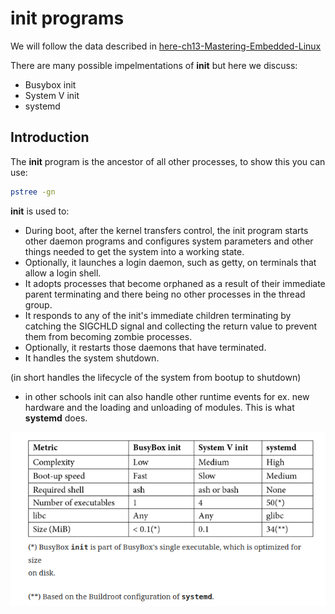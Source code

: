 # init programs 

We will follow the data described in [here-ch13-Mastering-Embedded-Linux](https://learning.oreilly.com/library/view/mastering-embedded-linux/9781789530384/B11566_13_Final_NM_ePub.xhtml#_idParaDest-328) 

There are many possible impelmentations of **init** but here we discuss:

- Busybox init
- System V init
- systemd 



## Introduction

The **init** program is the ancestor of all other processes, to show this you can use:

```sh
pstree -gn
```



**init** is used to:

-  During boot, after the kernel transfers control, the init program starts other daemon programs and configures system parameters and other things needed to get the system into a working state.
- Optionally, it launches a login daemon, such as getty, on terminals that allow
  a login shell.
- It adopts processes that become orphaned as a result of their immediate parent terminating and there being no other processes in the thread group.
- It responds to any of the init's immediate children terminating by catching the SIGCHLD signal and collecting the return value to prevent them from becoming zombie processes.
- Optionally, it restarts those daemons that have terminated.
- It handles the system shutdown.

(in short handles the lifecycle of the system from bootup to shutdown)

- in other schools init can also handle other runtime events for ex. new hardware and the loading and unloading of modules. This is what **systemd** does.

![image-20221029130712442](./assets/image-20221029130712442.png)

